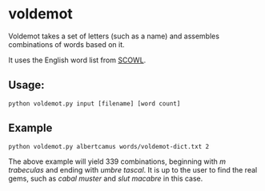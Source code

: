 # voldemot

Voldemot takes a set of letters (such as a name) and assembles combinations of words based on it.

It uses the English word list from [SCOWL](http://wordlist.aspell.net/).  

## Usage:

`python voldemot.py input [filename] [word count]`

## Example

`python voldemot.py albertcamus words/voldemot-dict.txt 2`

The above example will yield 339 combinations, beginning with _m trabeculas_ and ending with _umbre tascal_. It is up to the user to find the real gems, such as _cabal muster_ and _slut macabre_ in this case. 